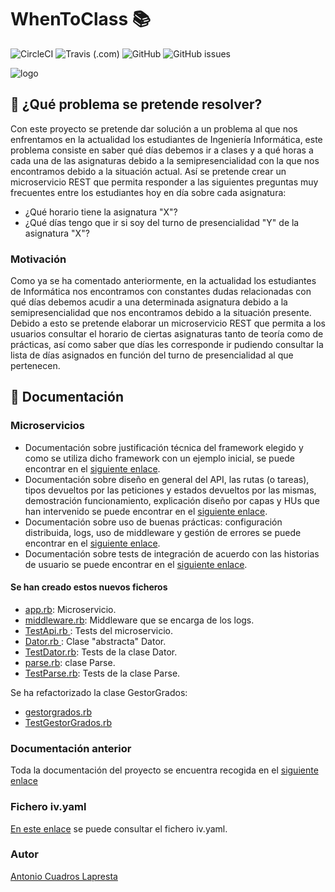 # WhenToClass :books:
![CircleCI](https://img.shields.io/circleci/build/github/antoniocuadros/WhenToClass?label=Build%20CircleCI) ![Travis (.com)](https://img.shields.io/travis/com/antoniocuadros/WhenToClass?label=Build%20Travis) ![GitHub](https://img.shields.io/github/license/antoniocuadros/WhenToClass) ![GitHub issues](https://img.shields.io/github/issues/antoniocuadros/WhenToClass)

![logo](https://github.com/antoniocuadros/WhenToClass/blob/master/docs/logo.jpg)


## :notebook: ¿Qué problema se pretende resolver?
Con este proyecto se pretende dar solución a un problema al que nos enfrentamos en la actualidad los estudiantes de Ingeniería Informática, este problema consiste en saber qué días debemos ir a clases y a qué horas a cada una de las asignaturas debido a la semipresencialidad con la que nos encontramos debido a la situación actual.
Así se pretende crear un microservicio REST que permita responder a las siguientes preguntas muy frecuentes entre los estudiantes hoy en día sobre cada asignatura:
- ¿Qué horario tiene la asignatura "X"?
- ¿Qué días tengo que ir si soy del turno de presencialidad "Y" de la asignatura "X"?

### Motivación
Como ya se ha comentado anteriormente, en la actualidad los estudiantes de Informática nos encontramos con constantes dudas relacionadas con qué días debemos acudir a una determinada asignatura debido a la semipresencialidad que nos encontramos debido a la situación presente. Debido a esto se pretende elaborar un microservicio REST que permita a los usuarios consultar el horario de ciertas asignaturas tanto de teoría como de prácticas, así como saber que días les corresponde ir pudiendo consultar la lista de días asignados en función del turno de presencialidad al que pertenecen.


## :hammer: Documentación
### Microservicios
- Documentación sobre justificación técnica del framework elegido y como se utiliza dicho framework con un ejemplo inicial, se puede encontrar en el [siguiente enlace](https://github.com/antoniocuadros/WhenToClass/blob/master/docs/microservicios/rub1.md).
- Documentación sobre diseño en general del API, las rutas (o tareas), tipos devueltos por las peticiones y estados devueltos por las mismas, demostración funcionamiento, explicación diseño por capas y HUs que han intervenido se puede encontrar en el [siguiente enlace](https://github.com/antoniocuadros/WhenToClass/blob/master/docs/microservicios/rub2.md).
- Documentación sobre uso de buenas prácticas: configuración distribuida, logs, uso de middleware y gestión de errores se puede encontrar en el [siguiente enlace](https://github.com/antoniocuadros/WhenToClass/blob/master/docs/microservicios/rub3.md).
- Documentación sobre tests de integración de acuerdo con las historias de usuario se puede encontrar en el [siguiente enlace](https://github.com/antoniocuadros/WhenToClass/blob/master/docs/microservicios/rub4.md).

#### Se han creado estos nuevos ficheros
- [app.rb](https://github.com/antoniocuadros/WhenToClass/blob/master/lib/app.rb): Microservicio.
- [middleware.rb](https://github.com/antoniocuadros/WhenToClass/blob/master/lib/middleware.rb): Middleware que se encarga de los logs.
- [TestApi.rb ](https://github.com/antoniocuadros/WhenToClass/blob/master/t/TestApi.rb): Tests del microservicio.
- [Dator.rb ](https://github.com/antoniocuadros/WhenToClass/blob/master/lib/Dator.rb): Clase "abstracta" Dator.
- [TestDator.rb](https://github.com/antoniocuadros/WhenToClass/blob/master/t/TestDator.rb): Tests de la clase Dator.
- [parse.rb](https://github.com/antoniocuadros/WhenToClass/blob/master/lib/parse.rb): clase Parse.
- [TestParse.rb](https://github.com/antoniocuadros/WhenToClass/blob/master/t/TestParse.rb): Tests de la clase Parse.

Se ha refactorizado la clase GestorGrados:
- [gestorgrados.rb ](https://github.com/antoniocuadros/WhenToClass/blob/master/lib/gestorgrados.rb)
- [TestGestorGrados.rb](https://github.com/antoniocuadros/WhenToClass/blob/master/t/TestGestorGrados.rb)

### Documentación anterior
Toda la documentación del proyecto se encuentra recogida en el [siguiente enlace](https://github.com/antoniocuadros/WhenToClass/blob/master/docs/documentacion.md)

### Fichero iv.yaml
[En este enlace](https://github.com/antoniocuadros/WhenToClass/blob/master/iv.yaml) se puede consultar el fichero iv.yaml.

### Autor
[Antonio Cuadros Lapresta](https://github.com/antoniocuadros)